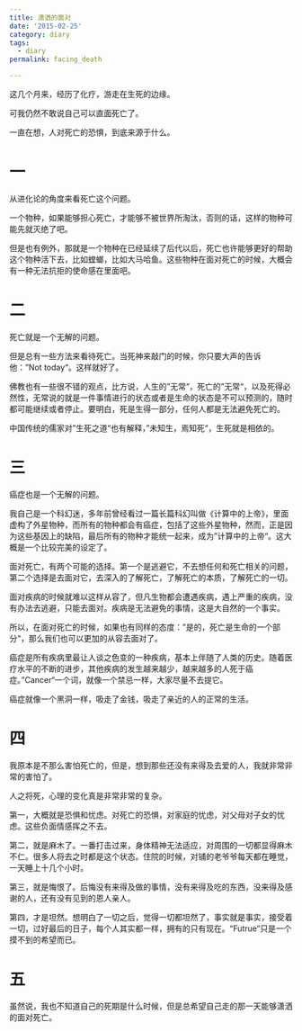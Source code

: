 ```yaml
---
title: 潇洒的面对
date: '2015-02-25'
category: diary
tags:
  - diary
permalink: facing_death

---
```


这几个月来，经历了化疗，游走在生死的边缘。

可我仍然不敢说自己可以直面死亡了。

一直在想，人对死亡的恐惧，到底来源于什么。



# 一

从进化论的角度来看死亡这个问题。

一个物种，如果能够担心死亡，才能够不被世界所淘汰，否则的话，这样的物种可能先就灭绝了吧。

但是也有例外，那就是一个物种在已经延续了后代以后，死亡也许能够更好的帮助这个物种活下去，比如螳螂，比如大马哈鱼。这些物种在面对死亡的时候，大概会有一种无法抗拒的使命感在里面吧。



# 二

死亡就是一个无解的问题。

但是总有一些方法来看待死亡。当死神来敲门的时候，你只要大声的告诉他：”Not today“。这样就好了。

佛教也有一些很不错的观点，比方说，人生的”无常“，死亡的”无常“，以及死得必然性，无常说的就是一件事情进行的状态或者是生命的状态是不可以预测的，随时都可能继续或者停止。要明白，死是生得一部分，任何人都是无法避免死亡的。

中国传统的儒家对”生死之道“也有解释，”未知生，焉知死“，生死就是相依的。



# 三

癌症也是一个无解的问题。

我自己是一个科幻迷，多年前曾经看过一篇长篇科幻叫做《计算中的上帝》，里面虚构了外星物种，而所有的物种都会有癌症，包括了这些外星物种，然而，正是因为这些基因上的缺陷，最后所有的物种才能统一起来，成为”计算中的上帝“。这大概是一个比较完美的设定了。

面对死亡，有两个可能的选择。第一个是逃避它，不去想任何和死亡相关的问题，第二个选择是去面对它，去深入的了解死亡，了解死亡的本质，了解死亡的一切。

面对疾病的时候就难以这样从容了，但凡生物都会遭遇疾病，遇上严重的疾病，没有办法去逃避，只能去面对。疾病是无法避免的事情，这是大自然的一个事实。

所以，在面对死亡的时候，如果也有同样的态度：”是的，死亡是生命的一个部分“，那么我们也可以更加的从容去面对了。

癌症是所有疾病里最让人谈之色变的一种疾病，基本上伴随了人类的历史。随着医疗水平的不断的进步，其他疾病的发生越来越少，越来越多的人死于癌症。”Cancer“一个词，就像一个禁忌一样，大家尽量不去提它。

癌症就像一个黑洞一样，吸走了金钱，吸走了亲近的人的正常的生活。


# 四

我原本是不那么害怕死亡的，但是，想到那些还没有来得及去爱的人，我就非常非常的害怕了。

人之将死，心理的变化真是非常非常的复杂。

第一，大概就是恐惧和忧虑。对死亡的恐惧，对家庭的忧虑，对父母对子女的忧虑。这些负面情感挥之不去。

第二，就是麻木了。一番打击过来，身体精神无法适应，对周围的一切都显得麻木不仁。很多人将去之时都是这个状态。住院的时候，对铺的老爷爷每天都在睡觉，一天睡上十几个小时。

第三，就是悔恨了。后悔没有来得及做的事情，没有来得及吃的东西，没来得及感谢的人，还有没有见到的恩人亲人。

第四，才是坦然。想明白了一切之后，觉得一切都坦然了，事实就是事实，接受着一切，过好最后的日子，每个人其实都一样，拥有的只有现在。“Futrue”只是一个摸不到的希望而已。



# 五

虽然说，我也不知道自己的死期是什么时候，但是总希望自己走的那一天能够潇洒的面对死亡。

